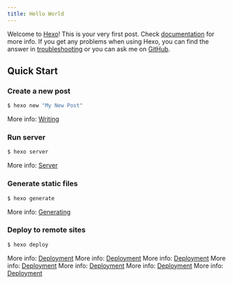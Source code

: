 ```yaml
---
title: Hello World
---
```

Welcome to [Hexo](https://hexo.io/)! This is your very first post. Check [documentation](https://hexo.io/docs/) for more info. If you get any problems when using Hexo, you can find the answer in [troubleshooting](https://hexo.io/docs/troubleshooting.html) or you can ask me on [GitHub](https://github.com/hexojs/hexo/issues).

## Quick Start

### Create a new post

``` bash
$ hexo new "My New Post"
```

More info: [Writing](https://hexo.io/docs/writing.html)

### Run server

``` bash
$ hexo server
```

More info: [Server](https://hexo.io/docs/server.html)

### Generate static files

``` bash
$ hexo generate
```

More info: [Generating](https://hexo.io/docs/generating.html)

### Deploy to remote sites

``` bash
$ hexo deploy
```

More info: [Deployment](https://hexo.io/docs/one-command-deployment.html)
More info: [Deployment](https://hexo.io/docs/one-command-deployment.html)
More info: [Deployment](https://hexo.io/docs/one-command-deployment.html)
More info: [Deployment](https://hexo.io/docs/one-command-deployment.html)
More info: [Deployment](https://hexo.io/docs/one-command-deployment.html)
More info: [Deployment](https://hexo.io/docs/one-command-deployment.html)
More info: [Deployment](https://hexo.io/docs/one-command-deployment.html)
